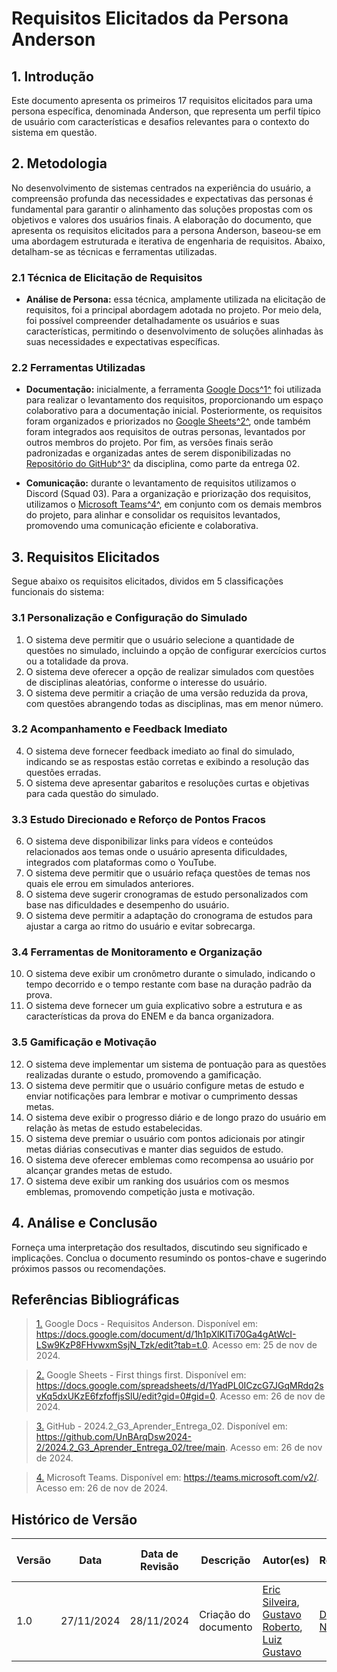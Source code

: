 # Requisitos Elicitados da Persona Anderson

## 1. Introdução

Este documento apresenta os primeiros 17 requisitos elicitados para uma persona específica, denominada Anderson, que representa um perfil típico de usuário com características e desafios relevantes para o contexto do sistema em questão.

## 2. Metodologia

No desenvolvimento de sistemas centrados na experiência do usuário, a compreensão profunda das necessidades e expectativas das personas é fundamental para garantir o alinhamento das soluções propostas com os objetivos e valores dos usuários finais. A elaboração do documento, que apresenta os requisitos elicitados para a persona Anderson, baseou-se em uma abordagem estruturada e iterativa de engenharia de requisitos. Abaixo, detalham-se as técnicas e ferramentas utilizadas.

### 2.1 Técnica de Elicitação de Requisitos

- **Análise de Persona:** essa técnica, amplamente utilizada na elicitação de requisitos, foi a principal abordagem adotada no projeto. Por meio dela, foi possível compreender detalhadamente os usuários e suas características, permitindo o desenvolvimento de soluções alinhadas às suas necessidades e expectativas específicas.

### 2.2 Ferramentas Utilizadas

- **Documentação:** inicialmente, a ferramenta [Google Docs](https://docs.google.com/document/d/1h1pXlKITi70Ga4gAtWcI-LSw9KzP8FHvwxmSsjN_Tzk/edit?tab=t.0)<a id="anchor_1" href="#REF1">^1^</a> foi utilizada para realizar o levantamento dos requisitos, proporcionando um espaço colaborativo para a documentação inicial. Posteriormente, os requisitos foram organizados e priorizados no [Google Sheets](https://docs.google.com/spreadsheets/d/1YadPL0ICzcG7JGqMRdq2svKq5dxUKzE6fzfoffjsSlU/edit?gid=0#gid=0)<a id="anchor_2" href="#REF2">^2^</a>, onde também foram integrados aos requisitos de outras personas, levantados por outros membros do projeto. Por fim, as versões finais serão padronizadas e organizadas antes de serem disponibilizadas no [Repositório do GitHub](https://github.com/UnBArqDsw2024-2/2024.2_G3_Aprender_Entrega_02/tree/main)<a id="anchor_3" href="#REF3">^3^</a> da disciplina, como parte da entrega 02.

- **Comunicação:** durante o levantamento de requisitos utilizamos o Discord (Squad 03). Para a organização e priorização dos requisitos, utilizamos o [Microsoft Teams](https://teams.microsoft.com/v2/)<a id="anchor_4" href="#REF4">^4^</a>, em conjunto com os demais membros do projeto, para alinhar e consolidar os requisitos levantados, promovendo uma comunicação eficiente e colaborativa.

## 3. Requisitos Elicitados

Segue abaixo os requisitos elicitados, dividos em 5 classificações funcionais do sistema:

### 3.1 Personalização e Configuração do Simulado

1. O sistema deve permitir que o usuário selecione a quantidade de questões no simulado, incluindo a opção de configurar exercícios curtos ou a totalidade da prova.
2. O sistema deve oferecer a opção de realizar simulados com questões de disciplinas aleatórias, conforme o interesse do usuário.
3. O sistema deve permitir a criação de uma versão reduzida da prova, com questões abrangendo todas as disciplinas, mas em menor número.

### 3.2 Acompanhamento e Feedback Imediato

4. O sistema deve fornecer feedback imediato ao final do simulado, indicando se as respostas estão corretas e exibindo a resolução das questões erradas.
5. O sistema deve apresentar gabaritos e resoluções curtas e objetivas para cada questão do simulado.

### 3.3 Estudo Direcionado e Reforço de Pontos Fracos

6. O sistema deve disponibilizar links para vídeos e conteúdos relacionados aos temas onde o usuário apresenta dificuldades, integrados com plataformas como o YouTube.
7. O sistema deve permitir que o usuário refaça questões de temas nos quais ele errou em simulados anteriores.
8. O sistema deve sugerir cronogramas de estudo personalizados com base nas dificuldades e desempenho do usuário.
9. O sistema deve permitir a adaptação do cronograma de estudos para ajustar a carga ao ritmo do usuário e evitar sobrecarga.

### 3.4 Ferramentas de Monitoramento e Organização

10. O sistema deve exibir um cronômetro durante o simulado, indicando o tempo decorrido e o tempo restante com base na duração padrão da prova.
11. O sistema deve fornecer um guia explicativo sobre a estrutura e as características da prova do ENEM e da banca organizadora.

### 3.5 Gamificação e Motivação

12. O sistema deve implementar um sistema de pontuação para as questões realizadas durante o estudo, promovendo a gamificação.
13. O sistema deve permitir que o usuário configure metas de estudo e enviar notificações para lembrar e motivar o cumprimento dessas metas.
14. O sistema deve exibir o progresso diário e de longo prazo do usuário em relação às metas de estudo estabelecidas.
15. O sistema deve premiar o usuário com pontos adicionais por atingir metas diárias consecutivas e manter dias seguidos de estudo.
16. O sistema deve oferecer emblemas como recompensa ao usuário por alcançar grandes metas de estudo.
17. O sistema deve exibir um ranking dos usuários com os mesmos emblemas, promovendo competição justa e motivação.

## 4. Análise e Conclusão

Forneça uma interpretação dos resultados, discutindo seu significado e implicações. Conclua o documento resumindo os pontos-chave e sugerindo próximos passos ou recomendações.

## Referências Bibliográficas

> <a id="REF1" href="#anchor_1">1.</a> Google Docs - Requisitos Anderson. Disponível em: <https://docs.google.com/document/d/1h1pXlKITi70Ga4gAtWcI-LSw9KzP8FHvwxmSsjN_Tzk/edit?tab=t.0>. Acesso em: 25 de nov de 2024.

> <a id="REF2" href="#anchor_2">2.</a> Google Sheets - First things first. Disponível em: <https://docs.google.com/spreadsheets/d/1YadPL0ICzcG7JGqMRdq2svKq5dxUKzE6fzfoffjsSlU/edit?gid=0#gid=0>. Acesso em: 26 de nov de 2024.

> <a id="REF3" href="#anchor_3">3.</a> GitHub - 2024.2_G3_Aprender_Entrega_02. Disponível em: <https://github.com/UnBArqDsw2024-2/2024.2_G3_Aprender_Entrega_02/tree/main>. Acesso em: 26 de nov de 2024.

> <a id="REF4" href="#anchor_4">4.</a> Microsoft Teams. Disponível em: <https://teams.microsoft.com/v2/>. Acesso em: 26 de nov de 2024.

## Histórico de Versão

| Versão | Data | Data de Revisão | Descrição | Autor(es) | Revisor(es) | Detalhes da revisão |
| ------ | -------- | -------- | ----------------- | ------------------------- | ------------------------- | ------------------------- |
| 1.0 | 27/11/2024 | 28/11/2024 | Criação do documento | [Eric Silveira](https://github.com/ericbky), [Gustavo Roberto](https://github.com/gusrberto), [Luiz Gustavo](https://github.com/LuizGust4vo) | [Danilo Naves](https://github.comDaniloNavesS) | [Numero do PR](link do pr) |